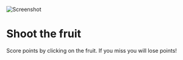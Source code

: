 ![Screenshot](screenshot.png)

# Shoot the fruit

Score points by clicking on the fruit.  If you miss you will lose
points!
